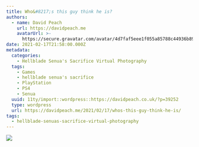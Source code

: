 ```yaml
---
title: Who&#8217;s this guy think he is?
authors:
  - name: David Peach
    url: https://davidpeach.me
    avatarUrl: >-
      https://secure.gravatar.com/avatar/4d7faf5eee1f055a85788c44936b8995eaab6dfb004e7854ec747ccb272e91ee?s=96&d=mm&r=g
date: 2021-02-17T21:58:00.000Z
metadata:
  categories:
    - Hellblade Senua's Sacrifice Virtual Photography
  tags:
    - Games
    - hellblade senua's sacrifice
    - PlayStation
    - PS4
    - Senua
  uuid: 11ty/import::wordpress::https://davidpeach.co.uk/?p=39252
  type: wordpress
  url: https://davidpeach.me/2021/02/17/whos-this-guy-think-he-is/
tags:
  - hellblade-senuas-sacrifice-virtual-photography
---
```

[![](/assets/Whos-this-guy-think-he-is-2048-bTpvxgw8HKQ0.jpg)](/assets/Whos-this-guy-think-he-is-2048-bTpvxgw8HKQ0.jpg)